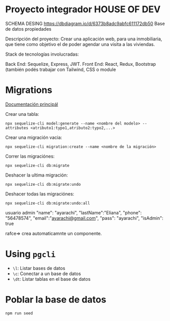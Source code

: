 # Proyecto integrador HOUSE OF DEV

SCHEMA DESING https://dbdiagram.io/d/6373b8adc9abfc611172db50
Base de datos propiedades

Descripción del proyecto:
Crear una aplicación web, para una inmobiliaria, que tiene como objetivo el de poder agendar
una visita a las viviendas.

Stack de tecnologías involucradas:

Back End: Sequelize, Express, JWT.
Front End: React, Redux, Bootstrap (también podés trabajar con Tailwind, CSS o module

# Migrations

[Documentación principál](https://sequelize.org/docs/v6/other-topics/migrations/)

Crear una tabla:

```
npx sequelize-cli model:generate --name <nombre del modelo> --attributes <atributo1:typo1,atributo2:typo2,...>
```

Crear una migración vacia:

```
npx sequelize-cli migration:create --name <nombre de la migración>
```

Correr las migraciónes:

```
npx sequelize-cli db:migrate
```

Deshacer la ultima migración:

```
npx sequelize-cli db:migrate:undo
```

Deshacer todas las migraciónes:

```
npx sequelize-cli db:migrate:undo:all
```

usuario admin
"name": "ayarachi",
"lastName":"Eliana",
"phone": "56478574",
"email":"ayarachi@gmail.com",
"pass": "ayarachi",
"isAdmin": true

rafce=> crea automaticamnte un componente.

# Using `pgcli`

- `\l`: Listar bases de datos
- `\c`: Conectar a un base de datos
- `\dt`: Listar tablas en el base de datos

# Poblar la base de datos

`npm run seed`
